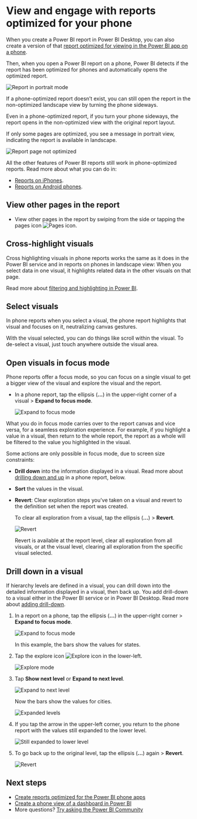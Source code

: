 <properties 
   pageTitle="View and engage with reports optimized for your phone"
   description="Read about interacting with report pages optimized for viewing in the Power BI phone apps."
   services="powerbi" 
   documentationCenter="" 
   authors="maggiesMSFT" 
   manager="erikre" 
   backup=""
   editor=""
   tags=""
   qualityFocus="no"
   qualityDate=""/>
 
<tags
   ms.service="powerbi"
   ms.devlang="NA"
   ms.topic="article"
   ms.tgt_pltfrm="NA"
   ms.workload="powerbi"
   ms.date="07/19/2017"
   ms.author="maggies"/>

# View and engage with reports optimized for your phone 

When you create a Power BI report in Power BI Desktop, you can also create a version of that [report optimized for viewing in the Power BI app on a phone](powerbi-desktop-create-phone-report.md).

Then, when you open a Power BI report on a phone, Power BI detects if the report has been optimized for phones and automatically opens the optimized report.

![Report in portrait mode](media/powerbi-mobile-view-phone-report/07-power-bi-phone-report-portrait.png)

If a phone-optimized report doesn’t exist, you can still open the report in the non-optimized landscape view by turning the phone sideways.  

Even in a phone-optimized report, if you turn your phone sideways, the report opens in the non-optimized view with the original report layout.

If only some pages are optimized, you see a message in portrait view, indicating the report is available in landscape.

![Report page not optimized](media/powerbi-mobile-view-phone-report/06-power-bi-phone-report-page-not-optimized.png)

All the other features of Power BI reports still work in phone-optimized reports. Read more about what you can do in:

*   [Reports on iPhones](powerbi-mobile-reports-in-the-iphone-app.md). 
*   [Reports on Android phones](powerbi-mobile-reports-in-the-android-app.md).

## View other pages in the report

- View other pages in the report by swiping from the side or tapping the pages icon ![Pages icon](media/powerbi-mobile-view-phone-report/power-bi-phone-report-page-icon.png).

## Cross-highlight visuals
Cross highlighting visuals in phone reports works the same as it does in the Power BI service and in reports on phones in landscape view: When you select data in one visual, it highlights related data in the other visuals on that page.

Read more about [filtering and highlighting in Power BI](powerbi-service-about-filters-and-highlighting-in-reports.md).

## Select visuals
In phone reports when you select a visual, the phone report highlights that visual and focuses on it, neutralizing canvas gestures.

With the visual selected, you can do things like scroll within the visual. To de-select a visual, just touch anywhere outside the visual area.

## Open visuals in focus mode
Phone reports offer a focus mode, so you can focus on a single visual to get a bigger view of the visual and explore the visual and the report.

- In a phone report, tap the ellipsis (**...**) in the upper-right corner of a visual  > **Expand to focus mode**.

    ![Expand to focus mode](media/powerbi-mobile-view-phone-report/power-bi-phone-report-focus-mode.png)


What you do in focus mode carries over to the report canvas and vice versa, for a seamless exploration experience. For example, if you highlight a value in a visual, then return to the whole report, the report as a whole will be filtered to the value you highlighted in the visual.

Some actions are only possible in focus mode, due to screen size constraints:

- **Drill down** into the information displayed in a visual. Read more about [drilling down and up](powerbi-mobile-view-phone-report.md#drill-down-in-a-visual) in a phone report, below.
- **Sort** the values in the visual.
- **Revert**: Clear exploration steps you've taken on a visual and revert to the definition set when the report was created.

    To clear all exploration from a visual, tap the ellipsis (**...**) > **Revert**.

    ![Revert](media/powerbi-mobile-view-phone-report/power-bi-phone-report-revert-levels.png)

    Revert is available at the report level, clear all exploration from all visuals, or at the visual level, clearing all exploration from the specific visual selected.   

## Drill down in a visual

If hierarchy levels are defined in a visual, you can drill down into the detailed information displayed in a visual, then back up. You add drill-down to a visual either in the Power BI service or in Power BI Desktop. Read more about [adding drill-down](powerbi-service-drill-down-in-a-visualization.md).

1. In a report on a phone, tap the ellipsis (**...**) in the upper-right corner > **Expand to focus mode**.

    ![Expand to focus mode](media/powerbi-mobile-view-phone-report/power-bi-phone-report-focus-mode.png)

    In this example, the bars show the values for states.

2. Tap the explore icon ![Explore icon](media/powerbi-mobile-view-phone-report/power-bi-phone-report-explore-icon.png) in the lower-left.

    ![Explore mode](media/powerbi-mobile-view-phone-report/power-bi-phone-report-explore-mode.png)

3. Tap **Show next level** or **Expand to next level**.

    ![Expand to next level](media/powerbi-mobile-view-phone-report/power-bi-phone-report-expand-levels.png)

    Now the bars show the values for cities.

    ![Expanded levels](media/powerbi-mobile-view-phone-report/power-bi-phone-report-expanded-levels.png)

4. If you tap the arrow in the upper-left corner, you return to the phone report with the values still expanded to the lower level.

    ![Still expanded to lower level](media/powerbi-mobile-view-phone-report/power-bi-back-to-phone-report-expanded-levels.png)

5. To go back up to the original level, tap the ellipsis (**...**) again > **Revert**.

    ![Revert](media/powerbi-mobile-view-phone-report/power-bi-phone-report-revert-levels.png)



## Next steps
- [Create reports optimized for the Power BI phone apps](powerbi-desktop-create-phone-report.md)
- [Create a phone view of a dashboard in Power BI](powerbi-service-create-dashboard-phone-view.md)
- More questions? [Try asking the Power BI Community](http://community.powerbi.com/)
